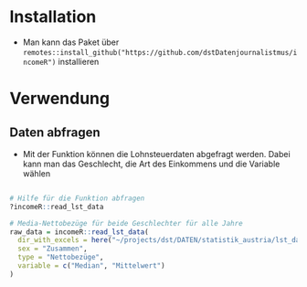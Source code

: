 # Installation

-   Man kann das Paket über `remotes::install_github("https://github.com/dstDatenjournalistmus/incomeR")` installieren

# Verwendung

## Daten abfragen

-   Mit der Funktion können die Lohnsteuerdaten abgefragt werden. Dabei kann man
das Geschlecht, die Art des Einkommens und die Variable wählen

``` r

# Hilfe für die Funktion abfragen
?incomeR::read_lst_data

# Media-Nettobezüge für beide Geschlechter für alle Jahre
raw_data = incomeR::read_lst_data(
  dir_with_excels = here("~/projects/dst/DATEN/statistik_austria/lst_daten/"),
  sex = "Zusammen",
  type = "Nettobezüge",
  variable = c("Median", "Mittelwert")
)
```
